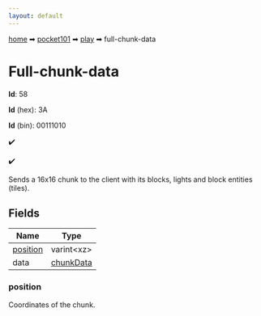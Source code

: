 ```yaml
---
layout: default
---
```


[home](/) ➡ [pocket101](/protocol/pocket101) ➡ [play](/protocol/pocket101/play) ➡ full-chunk-data

# Full-chunk-data

**Id**: 58

**Id** (hex): 3A

**Id** (bin): 00111010

✔️

✔️

Sends a 16x16 chunk to the client with its blocks, lights and block entities (tiles).

## Fields

Name | Type
---|---
[position](#position) | varint&lt;xz&gt;
data | [chunkData](/protocol/pocket101/types/chunk-data)

### position

Coordinates of the chunk.

